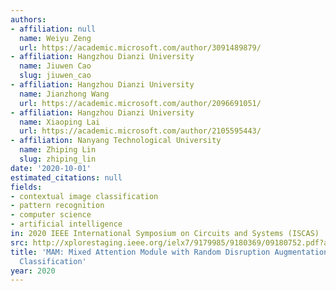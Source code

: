 ```yaml
---
authors:
- affiliation: null
  name: Weiyu Zeng
  url: https://academic.microsoft.com/author/3091489879/
- affiliation: Hangzhou Dianzi University
  name: Jiuwen Cao
  slug: jiuwen_cao
- affiliation: Hangzhou Dianzi University
  name: Jianzhong Wang
  url: https://academic.microsoft.com/author/2096691051/
- affiliation: Hangzhou Dianzi University
  name: Xiaoping Lai
  url: https://academic.microsoft.com/author/2105595443/
- affiliation: Nanyang Technological University
  name: Zhiping Lin
  slug: zhiping_lin
date: '2020-10-01'
estimated_citations: null
fields:
- contextual image classification
- pattern recognition
- computer science
- artificial intelligence
in: 2020 IEEE International Symposium on Circuits and Systems (ISCAS)
src: http://xplorestaging.ieee.org/ielx7/9179985/9180369/09180752.pdf?arnumber=9180752
title: 'MAM: Mixed Attention Module with Random Disruption Augmentation for Image
  Classification'
year: 2020
---
```

